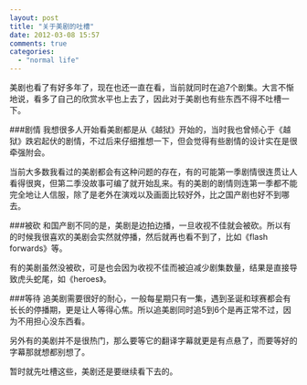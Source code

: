 ```yaml
---
layout: post
title: "关于美剧的吐槽"
date: 2012-03-08 15:57
comments: true
categories:
  - "normal life"
---
```

美剧也看了有好多年了，现在也还一直在看，当前就同时在追7个剧集。大言不惭地说，看多了自己的欣赏水平也上去了，因此对于美剧也有些东西不得不吐槽一下。

###剧情
我想很多人开始看美剧都是从《越狱》开始的，当时我也曾倾心于《越狱》跌宕起伏的剧情，不过后来仔细推想一下，但会觉得有些剧情的设计实在是很牵强附会。

当前大多数我看过的美剧都会有这种问题的存在，有的可能第一季剧情很连贯让人看得很爽，但第二季没故事可编了就开始乱来。有的美剧的剧情则连第一季都不能完全地让人信服，除了是老外在演戏以及画面比较好外，比之国产剧也好不到哪去。

###被砍
和国产剧不同的是，美剧是边拍边播，一旦收视不佳就会被砍。所以有的时候我很喜欢的美剧会实然就停播，然后就再也看不到了，比如《flash forwards》等。

有的美剧虽然没被砍，可是也会因为收视不佳而被迫减少剧集数量，结果是直接导致虎头蛇尾，如《heroes》。

###等待
追美剧需要很好的耐心，一般每星期只有一集，遇到圣诞和球赛都会有长长的停播期，更是让人等得心焦。所以追美剧同时追5到6个是再正常不过，因为不用担心没东西看。

另外有的美剧并不是很热门，那么要等它的翻译字幕就更是有点悬了，而要等好的字幕那就想都别想了。

暂时就先吐槽这些，美剧还是要继续看下去的。